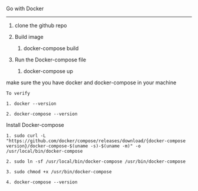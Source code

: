 Go with Docker 

------------------------------------------------------

1. clone the github repo

2. Build image 

    1. docker-compose build

3. Run the Docker-compose file

    1. docker-compose up

make sure the you have docker and docker-compose in your machine 

    To verify 

    1. docker --version

    2. docker-compose --version


Install Docker-compose 

    1. sudo curl -L "https://github.com/docker/compose/releases/download/{docker-compose version}/docker-compose-$(uname -s)-$(uname -m)" -o /usr/local/bin/docker-compose

    2. sudo ln -sf /usr/local/bin/docker-compose /usr/bin/docker-compose

    3. sudo chmod +x /usr/bin/docker-compose

    4. docker-compose --version